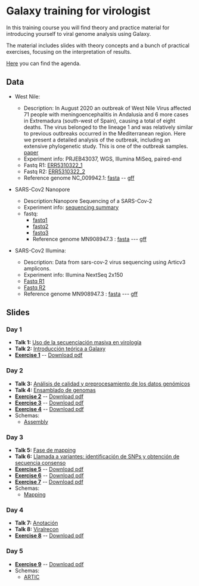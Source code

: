 # Galaxy training for virologist 
In this training course you will find theory and practice material for introducing yourself to viral genome analysis using Galaxy.

The material includes slides with theory concepts and a bunch of practical exercises, focusing on the interpretation of results.

[Here](slides/program_galaxy_virologist_training.pdf) you can find the agenda.

## Data

- West Nile:
  - Description: In August 2020 an outbreak of West Nile Virus affected 71 people with meningoencephalitis in Andalusia and 6 more cases in Extremadura (south-west of Spain), causing a total of eight deaths. The virus belonged to the lineage 1 and was relatively similar to previous outbreaks occurred in the Mediterranean region. Here we present a detailed analysis of the outbreak, including an extensive phylogenetic study. This is one of the outbreak samples. [paper](https://pubmed.ncbi.nlm.nih.gov/34063166/)
  - Experiment info: PRJEB43037, WGS, Illumina MiSeq, paired-end
  - Fastq R1: [ERR5310322_1](https://ftp.sra.ebi.ac.uk/vol1/fastq/ERR531/002/ERR5310322/ERR5310322_1.fastq.gz)
  - Fastq R2: [ERR5310322_2](https://ftp.sra.ebi.ac.uk/vol1/fastq/ERR531/002/ERR5310322/ERR5310322_2.fastq.gz)
  - Reference genome NC_009942.1: [fasta](https://ftp.ncbi.nlm.nih.gov/genomes/all/GCF/000/875/385/GCF_000875385.1_ViralProj30293/GCF_000875385.1_ViralProj30293_genomic.fna.gz) -- [gff](https://ftp.ncbi.nlm.nih.gov/genomes/all/GCF/000/875/385/GCF_000875385.1_ViralProj30293/GCF_000875385.1_ViralProj30293_genomic.gff.gz)

- SARS-Cov2 Nanopore
  - Description:Nanopore Sequencing of a SARS-Cov-2 
  - Experiment info: [sequencing summary](https://github.com/nf-core/test-datasets/blob/viralrecon/nanopore/minion/sequencing_summary.txt)
  - fastq:
    - [fastq1](https://github.com/nf-core/test-datasets/blob/viralrecon/nanopore/minion/fastq_pass/barcode01/FAO93606_pass_barcode01_7650855b_0.fastq)
    - [fastq2](https://github.com/nf-core/test-datasets/blob/viralrecon/nanopore/minion/fastq_pass/barcode01/FAO93606_pass_barcode01_7650855b_1.fastq)
    - [fastq3](https://github.com/nf-core/test-datasets/blob/viralrecon/nanopore/minion/fastq_pass/barcode01/FAO93606_pass_barcode01_7650855b_2.fastq)
    - Reference genome MN908947.3 : [fasta](https://ftp.ncbi.nlm.nih.gov/genomes/all/GCA/009/858/895/GCA_009858895.3_ASM985889v3/GCA_009858895.3_ASM985889v3_genomic.fna.gz) --- [gff](https://ftp.ncbi.nlm.nih.gov/genomes/all/GCA/009/858/895/GCA_009858895.3_ASM985889v3/GCA_009858895.3_ASM985889v3_genomic.gff.gz)

- SARS-Cov2 Illumina:
  - Description: Data from sars-cov-2 virus sequencing using Articv3 amplicons.
  - Experiment info: Illumina NextSeq 2x150
  - [Fastq R1](https://zenodo.org/record/5718923/files/SARSCOV2-1_R1.fastq?download=1)
  - [Fastq R2](https://zenodo.org/record/5718923/files/SARSCOV2-1_R2.fastq?download=1)
  - Reference genome MN908947.3 : [fasta](https://ftp.ncbi.nlm.nih.gov/genomes/all/GCA/009/858/895/GCA_009858895.3_ASM985889v3/GCA_009858895.3_ASM985889v3_genomic.fna.gz) --- [gff](https://ftp.ncbi.nlm.nih.gov/genomes/all/GCA/009/858/895/GCA_009858895.3_ASM985889v3/GCA_009858895.3_ASM985889v3_genomic.gff.gz)

## Slides

### Day 1

- **Talk 1:** [Uso de la secuenciación masiva en virología](slides/curso_galaxy.virus_session1.1_introduccion.pdf)
- **Talk 2:** [Introducción teórica a Galaxy](slides/galaxy_virus_dia1.2_introducción_galaxy.pdf)
- [**Exercise 1**](exercises/01_introduction_to_galaxy.md) -- [Download pdf](exercises/01_introduction_to_galaxy.pdf)

### Day 2

- **Talk 3:** [Análisis de calidad y preprocesamiento de los datos genómicos](slides/curso_ViralGalaxy_quality_assesment.pdf)
- **Talk 4:** [Ensamblado de genomas](slides/curso_galaxy.virus_session2.3_assembly.pdf)
- [**Exercise 2**](exercises/02_quality.md) -- [Download pdf](exercises/02_quality.pdf)
- [**Exercise 3**](exercises/03_assembly_illumina.md) -- [Download pdf](exercises/03_assembly_illumina.pdf)
- [**Exercise 4**](exercises/04_assembly_nanopore.md) -- [Download pdf](exercises/04_assembly_nanopore.pdf)
- Schemas:
  - [Assembly](slides/io_workflow_assembly.pdf)

### Day 3

- **Talk 5:** [Fase de mapping](slides/curso_ViralGalaxy_session_Mapping.pdf)
- **Talk 6:** [Llamada a variantes: identificación de SNPs y obtención de secuencia consenso](slides/curso_ViralGalaxy_session_VariantCallingConsensus.pdf)
- [**Exercise 5**](exercises/04_mapping.md) -- [Download pdf](exercises/04_mapping.pdf)
- [**Exercise 6**](exercises/06_mapping_nanopore.md) -- [Download pdf](exercises/06_mapping_nanopore.pdf)
- [**Exercise 7**](exercises/07_variant_calling_illumina.md) -- [Download pdf](exercises/07_variant_calling_illumina.pdf)
- Schemas:
  - [Mapping](slides/io_workflow_mapping.pdf)

### Day 4

- **Talk 7:** [Anotación](slides/20231116_3ED_curso_galaxy.virus_session4.1_annotation_ICuesta.pdf)
- **Talk 8:** [Viralrecon](slides/08_viralrecon.pdf)
- [**Exercise 8**](exercises/08_anotation.md) -- [Download pdf](exercises/08_anotation.pdf)

### Day 5

- [**Exercise 9**](exercises/09_viralrecon.md) -- [Download pdf](exercises/09_viralrecon.pdf)
- Schemas:
  - [ARTIC](slides/io_workflow_ARTIC.pdf)
